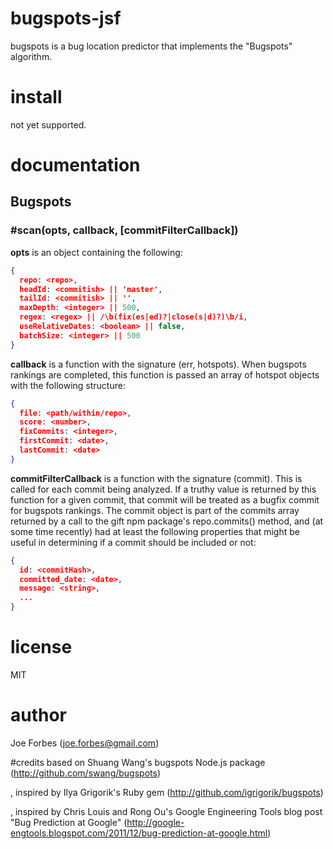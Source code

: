 # bugspots-jsf
bugspots is a bug location predictor that implements the "Bugspots" algorithm.

# install
not yet supported.

# documentation

## Bugspots
### #scan(opts, callback, [commitFilterCallback])

**opts** is an object containing the following:
```json
{
  repo: <repo>,
  headId: <commitish> || 'master',
  tailId: <commitish> || '',
  maxDepth: <integer> || 500,
  regex: <regex> || /\b(fix(es|ed)?|close(s|d)?)\b/i,
  useRelativeDates: <boolean> || false,
  batchSize: <integer> || 500
}
```
**callback** is a function with the signature (err, hotspots). When bugspots rankings are completed, this function is passed an array of hotspot objects with the following structure:
```json
{
  file: <path/within/repo>,
  score: <number>,
  fixCommits: <integer>,
  firstCommit: <date>,
  lastCommit: <date>
}
```
**commitFilterCallback** is a function with the signature (commit). This is called for each commit being analyzed. If a truthy value is returned by this function for a given commit, that commit will be treated as a bugfix commit for bugspots rankings. The commit object is part of the commits array returned by a call to the gift npm package's repo.commits() method, and (at some time recently) had at least the following properties that might be useful in determining if a commit should be included or not:
```json
{
  id: <commitHash>,
  committed_date: <date>,
  message: <string>,
  ...
}
```

# license
MIT

# author
Joe Forbes (joe.forbes@gmail.com)

#credits
based on Shuang Wang's bugspots Node.js package (http://github.com/swang/bugspots)

  , inspired by Ilya Grigorik's Ruby gem (http://github.com/igrigorik/bugspots)

  , inspired by Chris Louis and Rong Ou's Google Engineering Tools blog post "Bug Prediction at Google" (http://google-engtools.blogspot.com/2011/12/bug-prediction-at-google.html)
